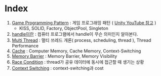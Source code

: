 # Index
1. [Game Programming Pattern](GameProgrammingPatterns/README.md) : 게임 프로그래밍 패턴 ( [Unity YouTube 참고](https://youtu.be/J6F8plGUqv8?si=sqbVHAUaVpvBQG_7) )
   - KISS, SOLID, Factory, ObjectPool, Singleton
2. [handle이란](1_handle.md) : 컴퓨터 프로그램에서 handle이 무슨 의미인지 알아본다.
3. [Multi Thread](2_Multi_Thread.md) : 멀티 쓰레드 개론( process, scheduling, thread ), Thread Performance
4. [Cache](3_Cache.md) : Computer Memory, Cache Memory, Context-Switching
5. [Memory Barrier](4_MemoryBarrier.md) : Memory Barrier, Memory Visibility
6. [Race Condition](5_RaceCondition.md) : thread가 공유 데이터에 동시에 접근할 때 생기는 상황
7. [Context Switching](6_ContextSwitching.md) : context-switching과 cost